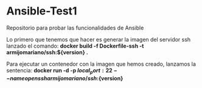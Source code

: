 # Ansible-Test1

Repositorio para probar las funcionalidades de Ansible

Lo primero que tenemos que hacer es generar la imagen del servidor ssh lanzado el comando:
<b>docker build -f Dockerfile-ssh -t armijomariano/ssh:${version} .</b>

Para ejecutar un contenedor con la imagen que hemos creado, lanzamos la sentencia:
<b>docker run -d -p ${local_port}:22 --name openssh armijomariano/ssh:${version}</b>
